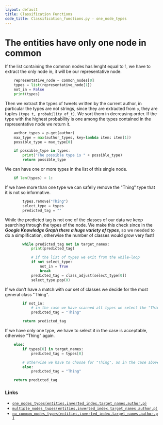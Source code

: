```yaml
---
layout: default
title: Classification Functions
code_title: Classification_functions.py - one_node_types
---
```

# The entities have only one node in common

If the list containing the common nodes has lenght equal to 1, we have to extract the only node in, it will be our representative node.
```python
    representative_node = common_nodes[0]
    types = list(representative_node[1])
    not_in = False
    print(types)
```
Then we extract the types of tweets written by the current author, in particular the types are not strings, since they are extracted from ```p```, they are tuples ```(type t, probability_of_t)```. We sort them in decreasing order. If the type with the highest probability is one among the types contained in the representative node we return it.

```python
    author_types = p.get(author)
    max_type = max(author_types, key=lambda item: item[1])
    possible_type = max_type[0]

    if possible_type in types:
        print("The possible type is " + possible_type)
        return possible_type
```

We can have one or more types in the list of this single node.
```python
    if len(types) > 1:
```
If we have more than one type we can safelly remove the "Thing" type that it is not so informative.
```python
        types.remove("Thing")
        select_type = types
        predicted_tag = ""
```
While the predicted tag is not one of the classes of our data we keep searching through the types of the node. We make this check since in the ***Google Knowledge Graph there a huge variety of types***, so we needed to do a simplification, otherwise the number of classes would grow very fast!

```python
        while predicted_tag not in target_names:
            print(predicted_tag)

            # if the list of types we exit from the while-loop
            if not select_type:
                not_in = True
                break
            predicted_tag = class_adjust(select_type[0])
            select_type.pop(0)
```
If we don't have a match with our set of classes we decide for the most general class "Thing".

```python
        if not_in:
            # in the case we have scanned all types we select the "Thing" as class for the tweet
            predicted_tag = "Thing"

        return predicted_tag

```
If we have only one type, we have to select it in the case is acceptable, otherwise "Thing" again.

```python
    else:
        if types[0] in target_names:
            predicted_tag = types[0]

        # otherwise we have to choose for "Thing", as in the case above.
        else:
            predicted_tag = "Thing"

    return predicted_tag
```

### Links

- [```one_nodes_types(entities,inverted_index,target_names,author,p)``` ](/wir_project/pages/one.html)
- [```multiple_nodes_types(entities,inverted_index,target_names,author,p)``` ](/wir_project/pages/multiple.html)
- [```no_common_nodes_types(entities,inverted_index,target_names,author,p)``` ](/wir_project/pages/none.html)